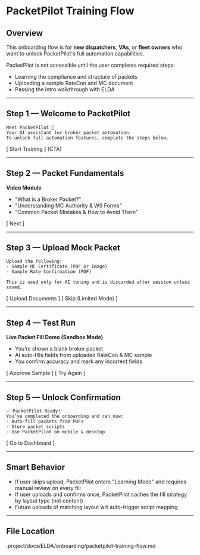 # PacketPilot Training Flow

## Overview

This onboarding flow is for **new dispatchers**, **VAs**, or **fleet owners** who want to unlock PacketPilot's full automation capabilities. 

PacketPilot is not accessible until the user completes required steps:
- Learning the compliance and structure of packets
- Uploading a sample RateCon and MC document
- Passing the intro walkthrough with ELDA

---

## Step 1 — Welcome to PacketPilot

```plaintext
Meet PacketPilot 👋  
Your AI assistant for broker packet automation.  
To unlock full automation features, complete the steps below.
````

\[ Start Training ] (CTA)

---

## Step 2 — Packet Fundamentals

**Video Module**

* "What is a Broker Packet?"
* "Understanding MC Authority & W9 Forms"
* "Common Packet Mistakes & How to Avoid Them"

\[ Next ]

---

## Step 3 — Upload Mock Packet

```plaintext
Upload the following:
- Sample MC Certificate (PDF or Image)
- Sample Rate Confirmation (PDF)

This is used only for AI tuning and is discarded after session unless saved.
```

\[ Upload Documents ]
\[ Skip (Limited Mode) ]

---

## Step 4 — Test Run

**Live Packet Fill Demo (Sandbox Mode)**

* You’re shown a blank broker packet
* AI auto-fills fields from uploaded RateCon & MC sample
* You confirm accuracy and mark any incorrect fields

\[ Approve Sample ]
\[ Try Again ]

---

## Step 5 — Unlock Confirmation

```plaintext
✅ PacketPilot Ready!  
You’ve completed the onboarding and can now:
- Auto-fill packets from PDFs
- Store packet scripts
- Use PacketPilot on mobile & desktop
```

\[ Go to Dashboard ]

---

## Smart Behavior

* If user skips upload, PacketPilot enters "Learning Mode" and requires manual review on every fill
* If user uploads and confirms once, PacketPilot caches the fill strategy by layout type (not content)
* Future uploads of matching layout will auto-trigger script mapping

---

## File Location
.project/docs/ELDA/onboarding/packetpilot-training-flow.md